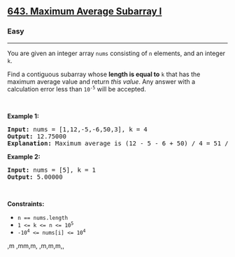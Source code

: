 <h2><a href="https://leetcode.com/problems/maximum-average-subarray-i/">643. Maximum Average Subarray I</a></h2><h3>Easy</h3><hr><div><p>You are given an integer array <code>nums</code> consisting of <code>n</code> elements, and an integer <code>k</code>.</p>

<p>Find a contiguous subarray whose <strong>length is equal to</strong> <code>k</code> that has the maximum average value and return <em>this value</em>. Any answer with a calculation error less than <code>10<sup>-5</sup></code> will be accepted.</p>

<p>&nbsp;</p>
<p><strong>Example 1:</strong></p>

<pre><strong>Input:</strong> nums = [1,12,-5,-6,50,3], k = 4
<strong>Output:</strong> 12.75000
<strong>Explanation:</strong> Maximum average is (12 - 5 - 6 + 50) / 4 = 51 / 4 = 12.75
</pre>

<p><strong>Example 2:</strong></p>

<pre><strong>Input:</strong> nums = [5], k = 1
<strong>Output:</strong> 5.00000
</pre>

<p>&nbsp;</p>
<p><strong>Constraints:</strong></p>

<ul>
	<li><code>n == nums.length</code></li>
	<li><code>1 &lt;= k &lt;= n &lt;= 10<sup>5</sup></code></li>
	<li><code>-10<sup>4</sup> &lt;= nums[i] &lt;= 10<sup>4</sup></code></li>
</ul>
</div>




,m
,mm,m,
,m,m,m,,
